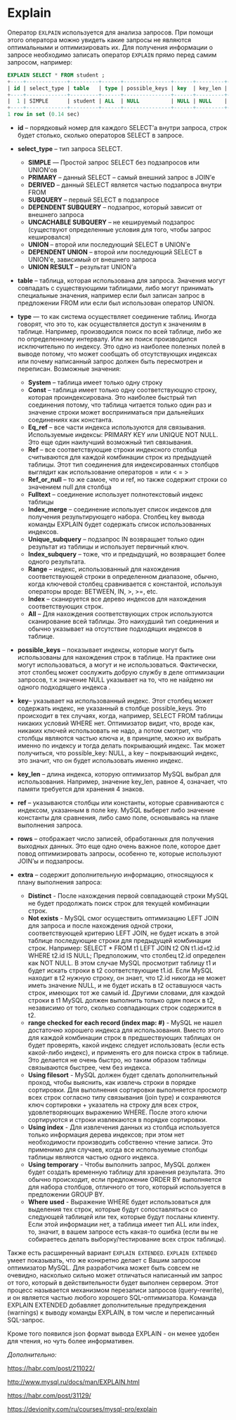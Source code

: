 # Explain

Оператор `EXLPAIN` используется для анализа запросов. При помощи этого оператора можно увидеть какие запросы не являются оптимальными и оптимизировать их. Для получения информации о запросе необходимо записать оператор `EXPLAIN` прямо перед самим запросом, например:

```sql
EXPLAIN SELECT * FROM student ;
+----+-------------+---------+------+---------------+------+---------+------+------+-------+
| id | select_type | table   | type | possible_keys | key  | key_len | ref  | rows | Extra |
+----+-------------+---------+------+---------------+------+---------+------+------+-------+
|  1 | SIMPLE      | student | ALL  | NULL          | NULL | NULL    | NULL |    8 | NULL  |
+----+-------------+---------+------+---------------+------+---------+------+------+-------+
1 row in set (0.14 sec)
```

- **id** – порядковый номер для каждого SELECT’а внутри запроса, строк будет столько, сколько операторов SELECT в запросе.

- **select_type** – тип запроса SELECT.

  - **SIMPLE** — Простой запрос SELECT без подзапросов или UNION’ов
  - **PRIMARY** – данный SELECT – самый внешний запрос в JOIN’е
  - **DERIVED** – данный SELECT является частью подзапроса внутри FROM
  - **SUBQUERY** – первый SELECT в подзапросе
  - **DEPENDENT SUBQUERY** – подзапрос, который зависит от внешнего запроса
  - **UNCACHABLE SUBQUERY** – не кешируемый подзапрос (существуют определенные условия для того, чтобы запрос кешировался)
  - **UNION** – второй или последующий SELECT в UNION’е
  - **DEPENDENT UNION** – второй или последующий SELECT в UNION’е, зависимый от внешнего запроса
  - **UNION RESULT** – результат UNION’а

- **table** – таблица, которая использована для запроса. Значения могут совпадать с существующими таблицами, либо могут принимать специальные значения, например <derived> если был записан запрос в предложении FROM или <union> если был использован оператор UNION.

- **type** —  то как система осуществляет соединение таблиц. Иногда говорят, что это то, как осуществляется доступ к значениям в таблице. Например, производился поиск по всей таблице, либо же по определенному интервалу. Или же поиск производился исключительно по индексу. Это одно из наиболее полезных полей в выводе потому, что может сообщать об отсутствующих индексах или почему написанный запрос должен быть пересмотрен и переписан. Возможные значения:

  - **System** – таблица имеет только одну строку
  - **Const** – таблица имеет только одну соответствующую строку, которая проиндексирована. Это наиболее быстрый тип соединения потому, что таблица читается только один раз и значение строки может восприниматься при дальнейших соединениях   как константа.
  - **Eq_ref** – все части индекса используются для связывания. Используемые индексы: PRIMARY KEY или UNIQUE NOT NULL. Это еще один наилучший возможный тип связывания.
  - **Ref** – все соответствующие строки индексного столбца считываются для каждой комбинации строк из предыдущей таблицы. Этот тип соединения для индексированных столбцов выглядит как использование операторов = или < = >
  - **Ref_or_null** – то же самое, что и ref, но также содержит строки со значением null для столбца
  - **Fulltext** – соединение использует полнотекстовый индекс таблицы
  - **Index_merge** – соединение использует список индексов для получения результирующего набора. Столбец key вывода команды EXPLAIN будет содержать список использованных индексов.
  - **Unique_subquery** – подзапрос IN возвращает только один результат из таблицы и использует первичный ключ.
  - **Index_subquery** – тоже, что и предыдущий, но возвращает более одного результата.
  - **Range** – индекс, использованный для нахождения соответствующей строки в определенном диапазоне, обычно, когда ключевой столбец сравнивается с константой, используя операторы вроде: BETWEEN, IN, >, >=, etc.
  - **Index** – сканируется все дерево индексов для нахождения соответствующих строк.
  - **All** – Для нахождения соответствующих строк используются сканирование всей таблицы. Это наихудший тип соединения и обычно указывает на отсутствие подходящих индексов в таблице.

- **possible_keys** – показывает индексы, которые могут быть использованы для нахождения строк в таблице. На практике они могут использоваться, а могут и не использоваться. Фактически, этот столбец может сослужить добрую службу в деле оптимизации запросов, т.к значение NULL указывает на то, что не найдено ни одного подходящего индекса .

- **key**– указывает на использованный индекс. Этот столбец может содержать индекс, не указанный в столбце possible_keys. Это происходит в тех случаях, когда, например, SELECT FROM таблицы никаких условий WHERE нет. Оптимизатор видит, что, вроде как, никаких ключей использовать не надо, а потом смотрит, что столбцы являются частью ключа и, в принципе, можно их выбрать именно по индексу и тогда делать покрывающий индекс. Так может получиться, что possible_key: NULL, а key – покрывающий индекс, это значит, что он будет использовать именно индекс.

- **key_len** – длина индекса, которую оптимизатор MySQL выбрал для использования. Например, значение key_len, равное 4, означает, что памяти требуется для хранения 4 знаков.

- **ref** – указываются столбцы или константы, которые сравниваются с индексом, указанным в поле key. MySQL выберет либо значение константы для сравнения, либо само поле, основываясь на плане выполнения запроса.

- **rows** – отображает число записей, обработанных для получения выходных данных. Это еще одно очень важное поле, которое дает повод оптимизировать запросы, особенно те, которые используют JOIN’ы и подзапросы.

- **extra** – содержит дополнительную информацию, относящуюся к плану выполнения запроса:

  - **Distinct** - После нахождения первой совпадающей строки MySQL не будет продолжать поиск строк для текущей комбинации строк.
  - **Not exists** -  MySQL смог осуществить оптимизацию LEFT JOIN для запроса и после нахождения одной строки, соответствующей критерию LEFT JOIN, не будет искать в этой таблице последующие строки для предыдущей комбинации строк. Например: SELECT * FROM t1 LEFT JOIN t2 ON t1.id=t2.id WHERE t2.id IS NULL; Предположим, что столбец t2.id определен как NOT NULL. В этом случае MySQL просмотрит таблицу t1 и будет искать строки в t2 соответствующие t1.id. Если MySQL находит в t2 нужную строку, он знает, что t2.id никогда не может иметь значение NULL, и не будет искать в t2 оставшуюся часть строк, имеющих тот же самый id. Другими словами, для каждой строки в t1 MySQL должен выполнить только один поиск в t2, независимо от того, сколько совпадающих строк содержится в t2.
  - **range checked for each record (index map: #)** - MySQL не нашел достаточно хорошего индекса для использования. Вместо этого для каждой комбинации строк в предшествующих таблицах он будет проверять, какой индекс следует использовать (если есть какой-либо индекс), и применять его для поиска строк в таблице. Это делается не очень быстро, но таким образом таблицы связываются быстрее, чем без индекса.
  - **Using filesort** - MySQL должен будет сделать дополнительный проход, чтобы выяснить, как извлечь строки в порядке сортировки. Для выполнения сортировки выполняется просмотр всех строк согласно типу связывания (join type) и сохраняются ключ сортировки + указатель на строку для всех строк, удовлетворяющих выражению WHERE. После этого ключи сортируются и строки извлекаются в порядке сортировки.
  - **Using index** - Для извлечения данных из столбца используется только информация дерева индексов; при этом нет необходимости производить собственно чтение записи. Это применимо для случаев, когда все используемые столбцы таблицы являются частью одного индекса.
  - **Using temporary** - Чтобы выполнить запрос, MySQL должен будет создать временную таблицу для хранения результата. Это обычно происходит, если предложение ORDER BY выполняется для набора столбцов, отличного от того, который используется в предложении GROUP BY.
  - **Where used** - Выражение WHERE будет использоваться для выделения тех строк, которые будут сопоставляться со следующей таблицей или тех, которые будут посланы клиенту. Если этой информации нет, а таблица имеет тип ALL или index, то, значит, в вашем запросе есть какая-то ошибка (если вы не собираетесь делать выборку/тестирование всех строк таблицы).

Также есть расширенный вариант `EXPLAIN EXTENDED`. `EXPLAIN EXTENDED` умеет показывать, что же конкретно делает с Вашим запросом оптимизатор MySQL. Для разработчика может быть совсем не очевидно, насколько сильно может отличаться написанный им запрос от того, который в действительности будет выполнен сервером. Этот процесс называется механизмом перезаписи запросов (query-rewrite), и он является частью любого хорошего SQL-оптимизатора. Команда EXPLAIN EXTENDED добавляет дополнительные предупреждения (warnings) к выводу команды EXPLAIN, в том числе и переписанный SQL-запрос. 

Кроме того  появился json формат вывода EXPLAIN - он менее удобен для чтения, но чуть более информативен.



*Дополнительно:*

https://habr.com/post/211022/

http://www.mysql.ru/docs/man/EXPLAIN.html

https://habr.com/post/31129/

https://devionity.com/ru/courses/mysql-pro/explain